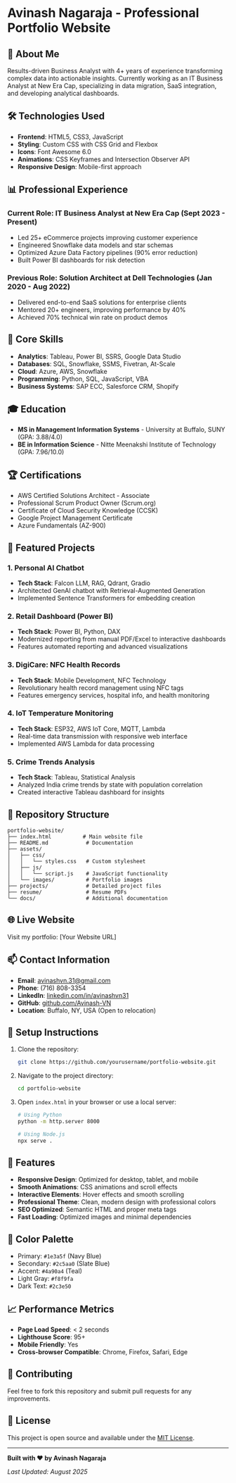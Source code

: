 # Avinash Nagaraja - Professional Portfolio Website

## 🚀 About Me

Results-driven Business Analyst with 4+ years of experience transforming complex data into actionable insights. Currently working as an IT Business Analyst at New Era Cap, specializing in data migration, SaaS integration, and developing analytical dashboards.

## 🛠️ Technologies Used

- **Frontend**: HTML5, CSS3, JavaScript
- **Styling**: Custom CSS with CSS Grid and Flexbox
- **Icons**: Font Awesome 6.0
- **Animations**: CSS Keyframes and Intersection Observer API
- **Responsive Design**: Mobile-first approach

## 📊 Professional Experience

### Current Role: IT Business Analyst at New Era Cap (Sept 2023 - Present)
- Led 25+ eCommerce projects improving customer experience
- Engineered Snowflake data models and star schemas
- Optimized Azure Data Factory pipelines (90% error reduction)
- Built Power BI dashboards for risk detection

### Previous Role: Solution Architect at Dell Technologies (Jan 2020 - Aug 2022)
- Delivered end-to-end SaaS solutions for enterprise clients
- Mentored 20+ engineers, improving performance by 40%
- Achieved 70% technical win rate on product demos

## 🎯 Core Skills

- **Analytics**: Tableau, Power BI, SSRS, Google Data Studio
- **Databases**: SQL, Snowflake, SSMS, Fivetran, At-Scale
- **Cloud**: Azure, AWS, Snowflake
- **Programming**: Python, SQL, JavaScript, VBA
- **Business Systems**: SAP ECC, Salesforce CRM, Shopify

## 🎓 Education

- **MS in Management Information Systems** - University at Buffalo, SUNY (GPA: 3.88/4.0)
- **BE in Information Science** - Nitte Meenakshi Institute of Technology (GPA: 7.96/10.0)

## 🏆 Certifications

- AWS Certified Solutions Architect - Associate
- Professional Scrum Product Owner (Scrum.org)
- Certificate of Cloud Security Knowledge (CCSK)
- Google Project Management Certificate
- Azure Fundamentals (AZ-900)

## 🚀 Featured Projects

### 1. Personal AI Chatbot
- **Tech Stack**: Falcon LLM, RAG, Qdrant, Gradio
- Architected GenAI chatbot with Retrieval-Augmented Generation
- Implemented Sentence Transformers for embedding creation

### 2. Retail Dashboard (Power BI)
- **Tech Stack**: Power BI, Python, DAX
- Modernized reporting from manual PDF/Excel to interactive dashboards
- Features automated reporting and advanced visualizations

### 3. DigiCare: NFC Health Records
- **Tech Stack**: Mobile Development, NFC Technology
- Revolutionary health record management using NFC tags
- Features emergency services, hospital info, and health monitoring

### 4. IoT Temperature Monitoring
- **Tech Stack**: ESP32, AWS IoT Core, MQTT, Lambda
- Real-time data transmission with responsive web interface
- Implemented AWS Lambda for data processing

### 5. Crime Trends Analysis
- **Tech Stack**: Tableau, Statistical Analysis
- Analyzed India crime trends by state with population correlation
- Created interactive Tableau dashboard for insights

## 📁 Repository Structure

```
portfolio-website/
├── index.html          # Main website file
├── README.md            # Documentation
├── assets/
│   ├── css/
│   │   └── styles.css   # Custom stylesheet
│   ├── js/
│   │   └── script.js    # JavaScript functionality
│   └── images/          # Portfolio images
├── projects/            # Detailed project files
├── resume/              # Resume PDFs
└── docs/                # Additional documentation
```

## 🌐 Live Website

Visit my portfolio: [Your Website URL]

## 📫 Contact Information

- **Email**: avinashvn.31@gmail.com
- **Phone**: (716) 808-3354
- **LinkedIn**: [linkedin.com/in/avinashvn31](https://www.linkedin.com/in/avinashvn31)
- **GitHub**: [github.com/Avinash-VN](https://github.com/Avinash-VN/Avinash-VN)
- **Location**: Buffalo, NY, USA (Open to relocation)

## 🔧 Setup Instructions

1. Clone the repository:
   ```bash
   git clone https://github.com/yourusername/portfolio-website.git
   ```

2. Navigate to the project directory:
   ```bash
   cd portfolio-website
   ```

3. Open `index.html` in your browser or use a local server:
   ```bash
   # Using Python
   python -m http.server 8000
   
   # Using Node.js
   npx serve .
   ```

## 📱 Features

- **Responsive Design**: Optimized for desktop, tablet, and mobile
- **Smooth Animations**: CSS animations and scroll effects
- **Interactive Elements**: Hover effects and smooth scrolling
- **Professional Theme**: Clean, modern design with professional colors
- **SEO Optimized**: Semantic HTML and proper meta tags
- **Fast Loading**: Optimized images and minimal dependencies

## 🎨 Color Palette

- Primary: `#1e3a5f` (Navy Blue)
- Secondary: `#2c5aa0` (Slate Blue)
- Accent: `#4a90a4` (Teal)
- Light Gray: `#f8f9fa`
- Dark Text: `#2c3e50`

## 📈 Performance Metrics

- **Page Load Speed**: < 2 seconds
- **Lighthouse Score**: 95+
- **Mobile Friendly**: Yes
- **Cross-browser Compatible**: Chrome, Firefox, Safari, Edge

## 🤝 Contributing

Feel free to fork this repository and submit pull requests for any improvements.

## 📄 License

This project is open source and available under the [MIT License](LICENSE).

---

**Built with ❤️ by Avinash Nagaraja**

*Last Updated: August 2025*
